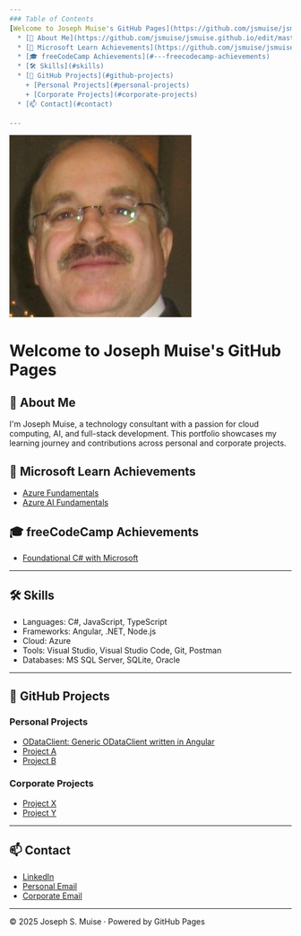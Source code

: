 ```yaml
---
### Table of Contents
[Welcome to Joseph Muise's GitHub Pages](https://github.com/jsmuise/jsmuise.github.io/edit/master/README.md#welcome-to-joseph-muise-s-github-pages)
  * [👋 About Me](https://github.com/jsmuise/jsmuise.github.io/edit/master/README.md#microsoft-learn-achievements)
  * [🧠 Microsoft Learn Achievements](https://github.com/jsmuise/jsmuise.github.io/edit/master/README.md#freecodecamp-achievements)
  * [🎓 freeCodeCamp Achievements](#---freecodecamp-achievements)
  * [🛠️ Skills](#skills)
  * [🔗 GitHub Projects](#github-projects)
    + [Personal Projects](#personal-projects)
    + [Corporate Projects](#corporate-projects)
  * [📫 Contact](#contact)

---
```

![portfolio image](images/profilepic.jpg)
# Welcome to Joseph Muise's GitHub Pages

## 👋 About Me

I'm Joseph Muise, a technology consultant with a passion for cloud computing, AI, and full-stack development. This portfolio showcases my learning journey and contributions across personal and corporate projects.

## 🧠 Microsoft Learn Achievements

- [Azure Fundamentals](https://learn.microsoft.com/api/credentials/share/en-us/JosephMuise-1532/39F0D01E0616E116?sharingId=B8C4AAB3498622FA)
- [Azure AI Fundamentals](https://learn.microsoft.com/api/credentials/share/en-us/JosephMuise-1532/2DCBE22901EF3D17?sharingId=B8C4AAB3498622FA)

## 🎓 freeCodeCamp Achievements

- [Foundational C# with Microsoft](https://www.freecodecamp.org/certification/jsmuise/foundational-c-sharp-with-microsoft)

---

## 🛠️ Skills

- Languages: C#, JavaScript, TypeScript
- Frameworks: Angular, .NET, Node.js
- Cloud: Azure
- Tools: Visual Studio, Visual Studio Code, Git, Postman
- Databases: MS SQL Server, SQLite, Oracle

---

## 🔗 GitHub Projects

### Personal Projects
- [ODataClient: Generic ODataClient written in Angular](https://github.com/jsmuise/ODataClient)
- [Project A](https://github.com/personalusername/project-a)
- [Project B](https://github.com/personalusername/project-b)

### Corporate Projects
- [Project X](https://github.com/corporateusername/project-x)
- [Project Y](https://github.com/corporateusername/project-y)

---

## 📫 Contact

- [LinkedIn](https://www.linkedin.com/in/joseph-s-muise)
- [Personal Email](mailto:joseph_muise@hotmail.com)
- [Corporate Email](mailto:joseph.s.muise@cgi.com)

---

© 2025 Joseph S. Muise · Powered by GitHub Pages

